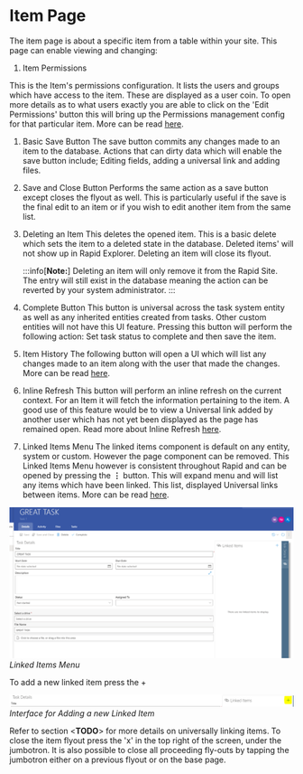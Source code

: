 # Item Page

The item page is about a specific item from a table within your site. This page can enable viewing and changing:

1. Item Permissions

This is the Item's permissions configuration. It lists the users and groups which have access to the item. These are displayed as a user coin. To open more details as to what users exactly you are able to click on the 'Edit Permissions' button this will bring up the Permissions management config for that particular item. More can be read [here](<docs/Rapid/3-User Manual/2-Explorer/1-Items/permissions/permissions.md> "Item-Level Permissions").

1. Basic Save Button The save button commits any changes made to an item to the database. Actions that can dirty data which will enable the save button include; Editing fields, adding a universal link and adding files.
2. Save and Close Button Performs the same action as a save button except closes the flyout as well. This is particularly useful if the save is the final edit to an item or if you wish to edit another item from the same list.
3. Deleting an Item This deletes the opened item. This is a basic delete which sets the item to a deleted state in the database. Deleted items' will not show up in Rapid Explorer. Deleting an item will close its flyout.

    :::info[**Note:**]
    Deleting an item will only remove it from the Rapid Site. The entry will still exist in the database meaning the action can be reverted by your system administrator.
    :::

4. Complete Button This button is universal across the task system entity as well as any inherited entities created from tasks. Other custom entities will not have this UI feature. Pressing this button will perform the following action: Set task status to complete and then save the item.
5. Item History The following button will open a UI which will list any changes made to an item along with the user that made the changes. More can be read [here](</docs/Rapid/3-User Manual/2-Explorer/1-Items/item-history/item-history.md> "Item History").
6. Inline Refresh This button will perform an inline refresh on the current context. For an Item it will fetch the information pertaining to the item. A good use of this feature would be to view a Universal link added by another user which has not yet been displayed as the page has remained open. Read more about Inline Refresh [here](./item-page.md).
7. Linked Items Menu The linked items component is default on any entity, system or custom. However the page component can be removed. This Linked Items Menu however is consistent throughout Rapid and can be opened by pressing the **⋮** button. This will expand menu and will list any items which have been linked. This list, displayed Universal links between items. More can be read [here](./item-page.md).

![Item Page 01.png](./downloaded_image_1705285793609.png)*Linked Items Menu*

To add a new linked item press the +

![Item Page 02.png](./downloaded_image_1705285794616.png)*Interface for Adding a new Linked Item*

Refer to section &lt;**TODO**&gt; for more details on universally linking items. To close the item flyout press the 'x' in the top right of the screen, under the jumbotron. It is also possible to close all proceeding fly-outs by tapping the jumbotron either on a previous flyout or on the base page.